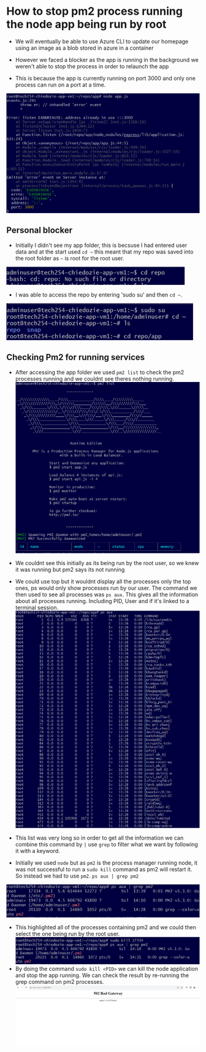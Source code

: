 # How to stop pm2 process running the node app being run by root

- We will eventually be able to use Azure CLI to update our homepage using an image as a blob stored in azure in a container

- However we faced a blocker as the app is running in the background we weren't able to stop the process in order to relaunch the app

- This is because the app is currently running on port 3000 and only one process can run on a port at a time. 

![Alt text](portalreadyinuse.png)

## Personal blocker 

- Initially I didn't see my app folder, this is becsuse I had entered user data and at the start used `cd ~` this meant that my repo was saved into the root folder as `~` is root for the root user.

![Alt text](noappinadmin.png)

- I was able to access the repo by entering 'sudo su' and then `cd ~`.

![Alt text](appinadmin.png)

## Checking Pm2 for running services

- After accessing the app folder we used `pm2 list` to check the pm2 processes running and we couldnt see theres nothing running.
![Alt text](pm2NoProcess.png)

- We couldnt see this initially as its being run by the root user, so we knew it was running but pm2 says its not running

- We could use top but it wouldnt display all the processes only the top ones, ps would only show processes run by our user. The command we then used to see all processes was `ps aux`. This gives all the information about all processes running. Including PID, User and if it's linked to a terminal session.
![Alt text](allprocesses.png)

- This list was very long so in order to get all the information we can combine this command by `|` use `grep` to filter what we want by following it with a keyword.




- Initially we used `node` but as `pm2` is the process manager  running node, it was not successful to run a `sudo kill` command as pm2 will restart it. So instead we had to use `pm2`.
`ps aux | grep pm2`

![Alt text](sudopm2kill.png)


- This highlighted all of the processes containing pm2 and we could then select the one being run by the root user.
![Alt text](sudopm2killresult.png)
- By doing the command `sudo kill <PID>` we can kill the node application and stop the app running. We can check the result by re-running the grep command on pm2 processes.
![Alt text](sudopm2killresultweb.png)
